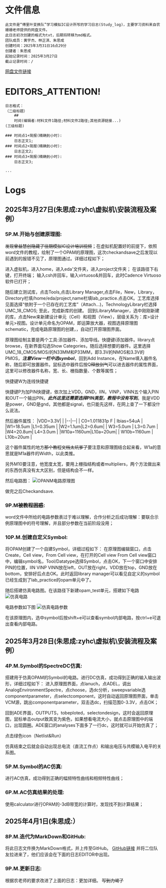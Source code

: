 # 文件信息

	此文件是“傅里叶变换队”学习模拟IC设计所写的学习日志(Study_log)，主要学习资料来自农姗姗老师提供的网盘文件。
	此日志初次创建的格式为txt，后期将转移为md格式。
	团队成员：黄宇杰、林正淇、朱思成
	创建时间：2025年3月31日16点29分
	创建者：朱思成
	起始记录时间：2025年3月27日
	截止记录时间：/

[网盘文件链接](https://pan.baidu.com/s/1VITbTJj5VlxN4cbrWcuzOA?pwd=s621)

# EDITORS_ATTENTION!
	日志格式：
	（二级标题）
		## 
		时间(编辑者:材料文件1路径;材料文件2路径;其他资源链接...)
	(三级标题)

	### 时间点1+简报(精确到小时):
		日志正文1;
	### 时间点2+简报(精确到小时):
		日志正文2;
	### 时间点3+简报(精确到小时):
		日志正文3;

	...

# Logs

## 2025年3月27日(朱思成:zyhc\虚拟机\安装流程及案例）
### 5P.M.开始与创建原理图:
~~发现曾益慧创隐藏了往期模拟IC设计培训视频~~；在虚拟机配置好的前提下，依照word文件的教程，绘制了一个OPAM的原理图，这次checkandsave之后发现以前遇到的报错不见了，原理图通过。详细过程如下；

进入虚拟机，进入home，进入eda'文件夹，进入project文件夹；
在该路径下右键，打开终端；
输入csh并回车，输入virtuoso&并回车，此时Cadence Virtuoso软件已打开；

随后建立测试库，点击Tools,点击Library Manager,点击File，New，Library，Directory栏填/home/eda/project,name栏填lab_practice.点击OK。工艺库选择见面选择“依附于一个已存在的工艺库”（Attach...)，TechnologyLibrary栏选择UMC_18_CMOS;
 至此，完成新库的创建。
 回到LibraryManager，选中刚刚新建的库，点击New来新建设计单元（Cell）和视图（View），层级关系为：库>设计单元>视图。设计单元命名为OPAM，即运算放大器，视图选择原理图schematic，完成电路原理图的创建，，自动打开原理图界面。
 
 原理图绘制主要是两个工具:添加器件、添加导线。快捷键i添加器件。library点browse，在新界面勾选Show Categories，随后选择想要的器件。这里选择UMC_18_CMOS/MOS/的N33MM和P33MM，即3.3V的NMOS和3.3V的PMOS，***注意View一栏中选symbol***，回到Add Instance，在Name填入器件名称，随后即可放置器件。鼠标选中器件后按Q~~释放剑气~~可以进去器件的属性界面，这里可以修改器件名称，宽、长、栅指数量、个数等属性；

快捷键W为连线快捷键

快捷键P为加PIN快捷键，依次加上VDD，GND，IIN，VINP，VINN五个输入PIN和OUT一个输出PIN。***此外这里还需要选择PIN类型，教程中没有写到***。我是VDD是power，GND是gnd，其他都是signal，也只能先这样，在网上查了一下都没什么说法。

然后器件属性：
|VDD=3.3V|  |
|--|--|
| C0=1.011831p F | Ibias=54uA |
|W1=18.5um  |L1=0.35um  |
|W2=1.1um|L2=0.6um|
| W3=5.0um | L3=0.7um |
|W4=20.8um| L4=3.0um |
|W10a=1160um|L10a=20um|
| W10b=1160um | L10b=20um |

这个器件属性的地方~~那个教程文档太坑爹了~~要注意和原理图结合起来看，W1a的意思就是M1a器件的Width，以此类推。

另外M10要注意，他宽度太宽，要用上栅指结构或者multipliers，两个方法做出来的东西仿真没有太大区别，但是结构会不一样。

然后电路图：
![OPANM电路原理图](/imgs/2025-04-01/Fa02K5kmJfGd1GAf.png)

做完之后Checkandsave.

### 9P.M~~被教程困惑~~:

word文件中所给的电路参数表过于难以理解，合作分析之后成功理解：要联合示例原理图中的符号理解，并且部分参数在当前阶段没用；

### 10P.M.创建自定义Symbol:
将OPAM创建了一个自建Symbol，详细过程如下：
在原理图编辑窗口，点击Create，Cell view，From Cell view，在打开的Cell view From Cell view窗口中，编辑symbol名，Tool/Datatype选择Symbol，点击OK，下一个窗口中安排PIN的位置，IIN VINP VINN放在left，OUT放在right，VDD放在top，GND放在bottom，安排好后点击OK。此时返回library manager可以看见自定义的symbol已经生成到了lab_practice的opam单元中了。

随后搭建仿真电路图。在该路径下新建opam_test单元，搭建如下电路![仿真电路](/imgs/2025-04-01/tRqRUPJennsxe1nL.png)

电路参数如下图
![仿真电路参数](/imgs/2025-04-01/Aqhs7VCgqku3Br9X.png)

在该原理图内，选中symbol后按shift+e可以查看symbol内部电路，按ctrl+e可退出查看内部电路。

## 2025年3月28日(朱思成:zyhc\虚拟机\安装流程及案例）

### 4P.M.Symbol的SpectreDC仿真:
 搭建用于仿真OPAM的Symbol的电路。进行DC仿真，成功得到正确的输入输出波形，详细过程如下：
 进入原理图界面，点lanuch，点ADEL，调出AnalogEnvironmentSpectre，点choose，选dc分析，sweepvariable选componentparameter，点selectcomponent，这时自动返回原理图界面，单击VCM源，跳出componentparameter，双击选dc，扫描范围0-3.3V，点击OK；


 回到ADE界面，OUTPUTS，tobeploted，selectondesign，这时会返回原理图，鼠标单击output致其变为紫色，如果想看电流大小，就点击原理图中的端口，出现圆圈。ADE窗口的analyses下面多了一行dc，这时就可以开始仿真了；

点击绿色icon（Netlist&Run）

仿真结束之后就会自动出现总电流（直流工作点）和输出电压与共模输入电平的关系图。


### 5P.M.Symbol的AC仿真:
 进行AC仿真，成功得到正确的幅频特性曲线和相频特性曲线；
### 6P.M.AC仿真结果的处理:
 使用calculator进行OPAM的-3dB带宽的计算时，发现找不到计算结果；

## 2025年4月1日(朱思成:）
### 8P.M.迭代为MarkDown和GitHub:
 将此日志文件换为MarkDown格式，并上传至GitHub。
    [GitHub链接](https://github.com/juicylovemita/Fourier_Transform_Team_Anolog_IC_Design-Study_log)
    并将二位队友拉进来了，他们应该会在下面的日志EDITOR中出现。
### 9P.M.更新日志:
根据农老师的要求改进了上面的日志：更加详细。
~~写到力竭了~~
